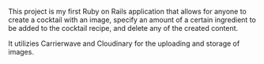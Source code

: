 This project is my first Ruby on Rails application that allows for anyone to create a cocktail with an image, specify an amount of a certain ingredient to be added to the cocktail recipe, and delete any of the created content.

It utilizies Carrierwave and Cloudinary for the uploading and storage of images.
